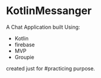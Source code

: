 # KotlinMessanger

A Chat Application built Using:

- Kotlin
- firebase
- MVP
- Groupie


created just for #practicing purpose.
